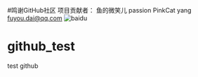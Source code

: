 #鸣谢GitHub社区 项目贡献者： 鱼的微笑儿          passion     PinkCat    yang     fuyou.dai@qq.com
![baidu](http://www.baidu.com/img/bdlogo.gif "百度logo")  
# github_test
test github
